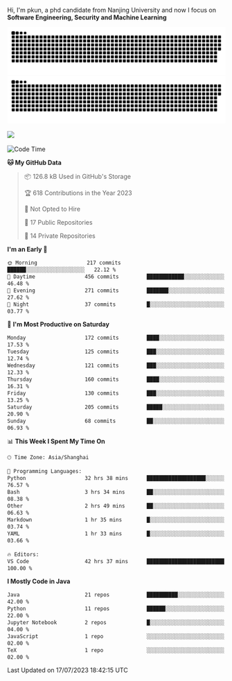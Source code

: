 Hi, I'm pkun, a phd candidate from Nanjing University and now I focus on **Software Engineering, Security and Machine Learning**

![GitHub Snake Light](https://github.com/pppppkun/pppppkun/blob/output/github-snake.svg#gh-light-mode-only)
![GitHub Snake dark](https://github.com/pppppkun/pppppkun/blob/output/github-snake-dark.svg#gh-dark-mode-only)

![](https://komarev.com/ghpvc/?username=pppppkun)
<!--START_SECTION:waka-->
![Code Time](http://img.shields.io/badge/Code%20Time-1%2C828%20hrs%2014%20mins-blue)

**🐱 My GitHub Data** 

> 📦 126.8 kB Used in GitHub's Storage 
 > 
> 🏆 618 Contributions in the Year 2023
 > 
> 🚫 Not Opted to Hire
 > 
> 📜 17 Public Repositories 
 > 
> 🔑 14 Private Repositories 
 > 
**I'm an Early 🐤** 

```text
🌞 Morning                217 commits         ██████░░░░░░░░░░░░░░░░░░░   22.12 % 
🌆 Daytime                456 commits         ████████████░░░░░░░░░░░░░   46.48 % 
🌃 Evening                271 commits         ███████░░░░░░░░░░░░░░░░░░   27.62 % 
🌙 Night                  37 commits          █░░░░░░░░░░░░░░░░░░░░░░░░   03.77 % 
```
📅 **I'm Most Productive on Saturday** 

```text
Monday                   172 commits         ████░░░░░░░░░░░░░░░░░░░░░   17.53 % 
Tuesday                  125 commits         ███░░░░░░░░░░░░░░░░░░░░░░   12.74 % 
Wednesday                121 commits         ███░░░░░░░░░░░░░░░░░░░░░░   12.33 % 
Thursday                 160 commits         ████░░░░░░░░░░░░░░░░░░░░░   16.31 % 
Friday                   130 commits         ███░░░░░░░░░░░░░░░░░░░░░░   13.25 % 
Saturday                 205 commits         █████░░░░░░░░░░░░░░░░░░░░   20.90 % 
Sunday                   68 commits          ██░░░░░░░░░░░░░░░░░░░░░░░   06.93 % 
```


📊 **This Week I Spent My Time On** 

```text
🕑︎ Time Zone: Asia/Shanghai

💬 Programming Languages: 
Python                   32 hrs 38 mins      ███████████████████░░░░░░   76.57 % 
Bash                     3 hrs 34 mins       ██░░░░░░░░░░░░░░░░░░░░░░░   08.38 % 
Other                    2 hrs 49 mins       ██░░░░░░░░░░░░░░░░░░░░░░░   06.63 % 
Markdown                 1 hr 35 mins        █░░░░░░░░░░░░░░░░░░░░░░░░   03.74 % 
YAML                     1 hr 33 mins        █░░░░░░░░░░░░░░░░░░░░░░░░   03.66 % 

🔥 Editors: 
VS Code                  42 hrs 37 mins      █████████████████████████   100.00 % 
```

**I Mostly Code in Java** 

```text
Java                     21 repos            ██████████░░░░░░░░░░░░░░░   42.00 % 
Python                   11 repos            ██████░░░░░░░░░░░░░░░░░░░   22.00 % 
Jupyter Notebook         2 repos             █░░░░░░░░░░░░░░░░░░░░░░░░   04.00 % 
JavaScript               1 repo              ░░░░░░░░░░░░░░░░░░░░░░░░░   02.00 % 
TeX                      1 repo              ░░░░░░░░░░░░░░░░░░░░░░░░░   02.00 % 
```




 Last Updated on 17/07/2023 18:42:15 UTC
<!--END_SECTION:waka-->
